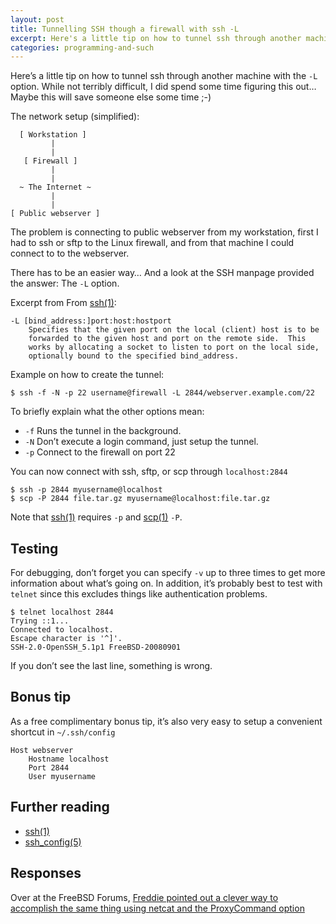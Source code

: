 ```yaml
---
layout: post
title: Tunnelling SSH though a firewall with ssh -L
excerpt: Here's a little tip on how to tunnel ssh through another machine with the `-L` option.
categories: programming-and-such
---
```


Here’s a little tip on how to tunnel ssh through another machine with
the `-L` option. While not terribly difficult, I did spend some time
figuring this out… Maybe this will save someone else some time ;-)

The network setup (simplified):

	  [ Workstation ]
	         |
	         |
	   [ Firewall ]
	         |
	         |
	  ~ The Internet ~
	         |
	         |
	[ Public webserver ]

The problem is connecting to public webserver from my workstation, first I had
to ssh or sftp to the Linux firewall, and from that machine I could connect to
to the webserver.

There has to be an easier way… And a look at the SSH manpage provided the
answer: The `-L` option.

Excerpt from From [ssh(1)][ssh]:

	-L [bind_address:]port:host:hostport
		Specifies that the given port on the local (client) host is to be
		forwarded to the given host and port on the remote side.  This
		works by allocating a socket to listen to port on the local side,
		optionally bound to the specified bind_address.

Example on how to create the tunnel:

	$ ssh -f -N -p 22 username@firewall -L 2844/webserver.example.com/22

To briefly explain what the other options mean:
- `-f` Runs the tunnel in the background.
- `-N` Don’t execute a login command, just setup the tunnel.
- `-p` Connect to the firewall on port 22


You can now connect with ssh, sftp, or scp through `localhost:2844`

	$ ssh -p 2844 myusername@localhost
	$ scp -P 2844 file.tar.gz myusername@localhost:file.tar.gz

Note that [ssh(1)][ssh] requires `-p` and [scp(1)][scp] `-P`.

Testing
-------
For debugging, don’t forget you can specify `-v` up to three times to get
more information about what’s going on. In addition, it’s probably
best to test with `telnet` since this excludes things like authentication
problems.

	$ telnet localhost 2844
	Trying ::1...
	Connected to localhost.
	Escape character is '^]'.
	SSH-2.0-OpenSSH_5.1p1 FreeBSD-20080901

If you don’t see the last line, something is wrong.

Bonus tip
---------
As a free complimentary bonus tip, it’s also very easy to setup a convenient shortcut in `~/.ssh/config`

	Host webserver
		Hostname localhost
		Port 2844
		User myusername


Further reading
---------------
- [ssh(1)][ssh]
- [ssh\_config(5)][ssh_config]


Responses
---------
Over at the FreeBSD Forums, [Freddie pointed out a clever way to accomplish the same thing using netcat and the ProxyCommand option][freddie]


[ssh]: http://www.openbsd.org/cgi-bin/man.cgi?apropos=0&sektion=1&manpath=OpenBSD+Current&arch=i386&format=html&query=ssh
[scp]: http://www.openbsd.org/cgi-bin/man.cgi?apropos=0&sektion=1&manpath=OpenBSD+Current&arch=i386&format=html&query=scp
[ssh_config]: http://www.openbsd.org/cgi-bin/man.cgi?apropos=0&sektion=5&manpath=OpenBSD+Current&arch=i386&format=html&query=ssh_config
[freddie]: http://forums.freebsd.org/showpost.php?p=110006&postcount=2
